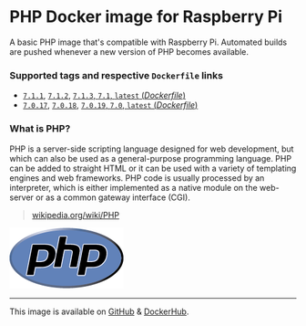 # PHP Docker image for Raspberry Pi

A basic PHP image that's compatible with Raspberry Pi. Automated builds are pushed whenever a new version of PHP becomes available.

### Supported tags and respective `Dockerfile` links

- [`7.1.1`](https://github.com/wouterds/rpi-php/tree/7.1.1/Dockerfile), [`7.1.2`](https://github.com/wouterds/rpi-php/tree/7.1.2/Dockerfile), [`7.1.3`, `7.1`, `latest` (*Dockerfile*)](https://github.com/wouterds/rpi-php/tree/7.1.3/Dockerfile)
- [`7.0.17`](https://github.com/wouterds/rpi-php/tree/7.0.17/Dockerfile), [`7.0.18`](https://github.com/wouterds/rpi-php/tree/7.0.18/Dockerfile), [`7.0.19`, `7.0`, `latest` (*Dockerfile*)](https://github.com/wouterds/rpi-php/tree/7.0.19/Dockerfile)

### What is PHP?

PHP is a server-side scripting language designed for web development, but which can also be used as a general-purpose programming language. PHP can be added to straight HTML or it can be used with a variety of templating engines and web frameworks. PHP code is usually processed by an interpreter, which is either implemented as a native module on the web-server or as a common gateway interface (CGI).

> [wikipedia.org/wiki/PHP](http://en.wikipedia.org/wiki/PHP)

![logo](https://raw.githubusercontent.com/docker-library/docs/01c12653951b2fe592c1f93a13b4e289ada0e3a1/php/logo.png)

---

This image is available on [GitHub](https://github.com/wouterds/rpi-php) & [DockerHub](https://hub.docker.com/r/wouterds/rpi-php).
